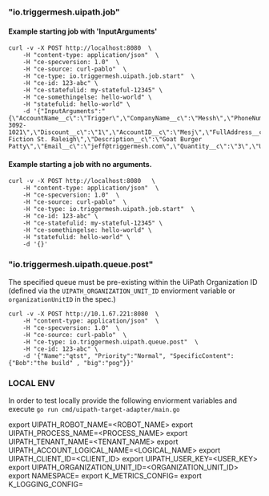 ### "io.triggermesh.uipath.job"

#### Example starting job with 'InputArguments'   
```
curl -v -X POST http://localhost:8080  \
    -H "content-type: application/json"  \
    -H "ce-specversion: 1.0"  \
    -H "ce-source: curl-pablo"  \
    -H "ce-type: io.triggermesh.uipath.job.start"  \
    -H "ce-id: 123-abc" \
    -H "ce-statefulid: my-stateful-12345" \
    -H "ce-somethingelse: hello-world" \
    -H "statefulid: hello-world" \
    -d '{"InputArguments":"{\"AccountName__c\":\"Trigger\",\"CompanyName__c\":\"Messh\",\"PhoneNumber__c\":\"919-3092-1021\",\"Discount__c\":\"1\",\"AccountID__c\":\"Mesj\",\"FullAddress__c\":\"123 Fiction St. Raleigh\",\"Description__c\":\"Goat Burger Patty\",\"Email__c\":\"jeff@triggermesh.com\",\"Quantity__c\":\"3\",\"UnitPrice__c\":\"123\"}"}'
```
#### Example starting a job with no arguments.
```
curl -v -X POST http://localhost:8080   \
    -H "content-type: application/json"  \
    -H "ce-specversion: 1.0"  \
    -H "ce-source: curl-pablo"  \
    -H "ce-type: io.triggermesh.uipath.job.start"  \
    -H "ce-id: 123-abc" \
    -H "ce-statefulid: my-stateful-12345" \
    -H "ce-somethingelse: hello-world" \
    -H "statefulid: hello-world" \
    -d '{}'
```

### "io.triggermesh.uipath.queue.post"

The specified queue must be pre-existing within the UiPath Organization ID (defined via the `UIPATH_ORGANIZATION_UNIT_ID` enviorment variable or `organizationUnitID` in the spec.)
```
curl -v -X POST http://10.1.67.221:8080  \
    -H "content-type: application/json"  \
    -H "ce-specversion: 1.0"  \
    -H "ce-source: curl-pablo"  \
    -H "ce-type: io.triggermesh.uipath.queue.post"  \
    -H "ce-id: 123-abc" \
    -d '{"Name":"qtst", "Priority":"Normal", "SpecificContent": {"Bob":"the build" , "big":"pog"}}'
```

### LOCAL ENV
In order to test locally provide the following enviorment variables and execute `go run cmd/uipath-target-adapter/main.go`


export UIPATH_ROBOT_NAME=<ROBOT_NAME>
export UIPATH_PROCESS_NAME=<PROCESS_NAME>
export UIPATH_TENANT_NAME=<TENANT_NAME>
export UIPATH_ACCOUNT_LOGICAL_NAME=<LOGICAL_NAME>
export UIPATH_CLIENT_ID=<CLIENT_ID>
export UIPATH_USER_KEY=<USER_KEY>
export UIPATH_ORGANIZATION_UNIT_ID=<ORGANIZATION_UNIT_ID>
export NAMESPACE=<NAMESPACE>
export K_METRICS_CONFIG=
export K_LOGGING_CONFIG=
